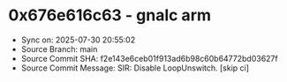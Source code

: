 # 0x676e616c63 - gnalc arm

- Sync on: 2025-07-30 20:55:02
- Source Branch: main
- Source Commit SHA: f2e143e6ceb01f913ad6b98c60b64772bd03627f
- Source Commit Message: SIR: Disable LoopUnswitch. [skip ci]